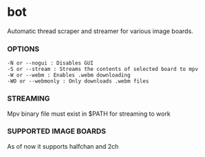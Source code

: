 # bot
Automatic thread scraper and streamer for various image boards. 

### OPTIONS
```
-N or --nogui : Disables GUI
-S or --stream : Streams the contents of selected board to mpv
-W or --webm : Enables .webm downloading
-WO or --webmonly : Only downloads .webm files
```
### STREAMING
Mpv binary file must exist in $PATH for streaming to work

### SUPPORTED IMAGE BOARDS
As of now it supports halfchan and 2ch

